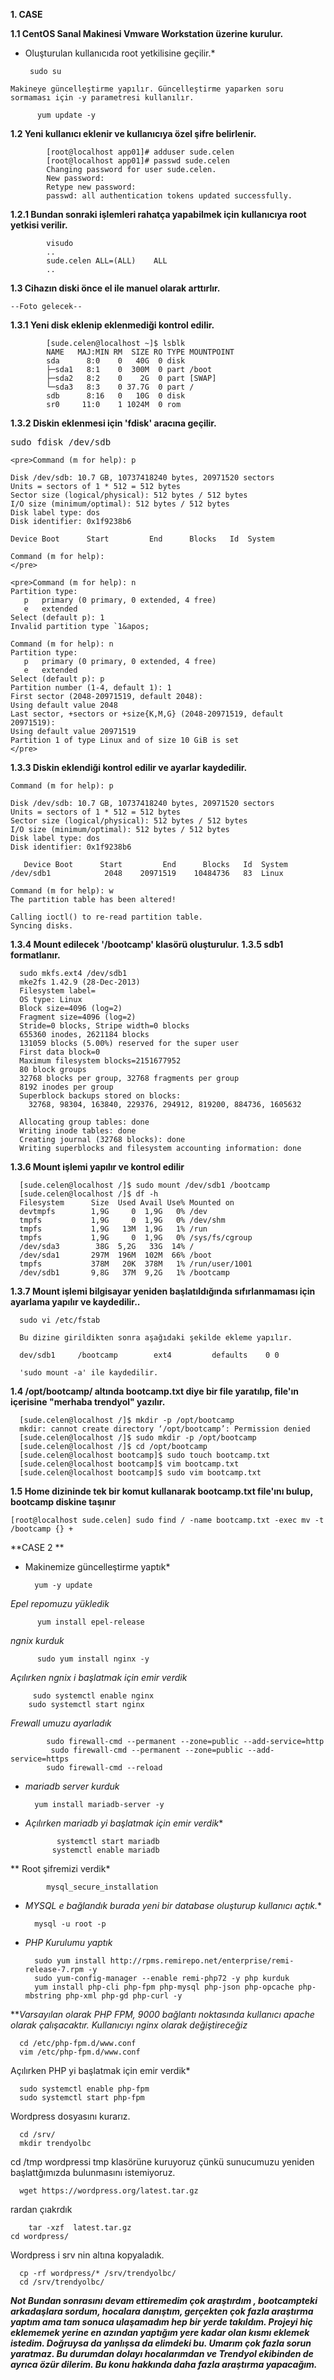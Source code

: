 **1. CASE**

**1.1 CentOS Sanal Makinesi Vmware Workstation üzerine kurulur.**

  *  Oluşturulan kullanıcıda root yetkilisine geçilir.*
  
          sudo su
          
    Makineye güncelleştirme yapılır. Güncelleştirme yaparken soru sormaması için -y parametresi kullanılır.
    
          yum update -y
          
**1.2 Yeni kullanıcı eklenir ve kullanıcıya özel şifre belirlenir.**

			[root@localhost app01]# adduser sude.celen
			[root@localhost app01]# passwd sude.celen
			Changing password for user sude.celen.
			New password:
			Retype new password:
			passwd: all authentication tokens updated successfully.
      
**1.2.1 Bundan sonraki işlemleri rahatça yapabilmek için kullanıcıya root yetkisi verilir.**

			visudo
			..
			sude.celen ALL=(ALL)    ALL
			..
      
**1.3 Cihazın diski önce el ile manuel olarak arttırlır.**

    --Foto gelecek--
    
**1.3.1 Yeni disk eklenip eklenmediği kontrol edilir.**

			[sude.celen@localhost ~]$ lsblk
			NAME   MAJ:MIN RM  SIZE RO TYPE MOUNTPOINT
			sda      8:0    0   40G  0 disk
			├─sda1   8:1    0  300M  0 part /boot
			├─sda2   8:2    0    2G  0 part [SWAP]
			└─sda3   8:3    0 37.7G  0 part /
			sdb      8:16   0   10G  0 disk
			sr0     11:0    1 1024M  0 rom
      
**1.3.2 Diskin eklenmesi için 'fdisk' aracına geçilir.**

<pre>sudo fdisk /dev/sdb</pre>

	<pre>Command (m for help): p

	Disk /dev/sdb: 10.7 GB, 10737418240 bytes, 20971520 sectors
	Units = sectors of 1 * 512 = 512 bytes
	Sector size (logical/physical): 512 bytes / 512 bytes
	I/O size (minimum/optimal): 512 bytes / 512 bytes
	Disk label type: dos
	Disk identifier: 0x1f9238b6

	Device Boot      Start         End      Blocks   Id  System

	Command (m for help):
	</pre>

	<pre>Command (m for help): n
	Partition type:
	   p   primary (0 primary, 0 extended, 4 free)
	   e   extended
	Select (default p): 1
	Invalid partition type `1&apos;

	Command (m for help): n
	Partition type:
	   p   primary (0 primary, 0 extended, 4 free)
	   e   extended
	Select (default p): p
	Partition number (1-4, default 1): 1
	First sector (2048-20971519, default 2048):
	Using default value 2048
	Last sector, +sectors or +size{K,M,G} (2048-20971519, default 20971519):
	Using default value 20971519
	Partition 1 of type Linux and of size 10 GiB is set
	</pre>

**1.3.3 Diskin eklendiği kontrol edilir ve ayarlar kaydedilir.**

	Command (m for help): p

	Disk /dev/sdb: 10.7 GB, 10737418240 bytes, 20971520 sectors
	Units = sectors of 1 * 512 = 512 bytes
	Sector size (logical/physical): 512 bytes / 512 bytes
	I/O size (minimum/optimal): 512 bytes / 512 bytes
	Disk label type: dos
	Disk identifier: 0x1f9238b6

	   Device Boot      Start         End      Blocks   Id  System
	/dev/sdb1            2048    20971519    10484736   83  Linux

	Command (m for help): w
	The partition table has been altered!

	Calling ioctl() to re-read partition table.
	Syncing disks.

**1.3.4 Mount edilecek '/bootcamp' klasörü oluşturulur.**
**1.3.5 sdb1 formatlanır.**

      sudo mkfs.ext4 /dev/sdb1
      mke2fs 1.42.9 (28-Dec-2013)
      Filesystem label=
      OS type: Linux
      Block size=4096 (log=2)
      Fragment size=4096 (log=2)
      Stride=0 blocks, Stripe width=0 blocks
      655360 inodes, 2621184 blocks
      131059 blocks (5.00%) reserved for the super user
      First data block=0
      Maximum filesystem blocks=2151677952
      80 block groups
      32768 blocks per group, 32768 fragments per group
      8192 inodes per group
      Superblock backups stored on blocks:
      	32768, 98304, 163840, 229376, 294912, 819200, 884736, 1605632

      Allocating group tables: done
      Writing inode tables: done
      Creating journal (32768 blocks): done
      Writing superblocks and filesystem accounting information: done

**1.3.6 Mount işlemi yapılır ve kontrol edilir**

      [sude.celen@localhost /]$ sudo mount /dev/sdb1 /bootcamp
      [sude.celen@localhost /]$ df -h
      Filesystem      Size  Used Avail Use% Mounted on
      devtmpfs        1,9G     0  1,9G   0% /dev
      tmpfs           1,9G     0  1,9G   0% /dev/shm
      tmpfs           1,9G   13M  1,9G   1% /run
      tmpfs           1,9G     0  1,9G   0% /sys/fs/cgroup
      /dev/sda3        38G  5,2G   33G  14% /
      /dev/sda1       297M  196M  102M  66% /boot
      tmpfs           378M   20K  378M   1% /run/user/1001
      /dev/sdb1       9,8G   37M  9,2G   1% /bootcamp

**1.3.7 Mount işlemi bilgisayar yeniden başlatıldığında sıfırlanmaması için ayarlama yapılır ve kaydedilir..**

      sudo vi /etc/fstab

      Bu dizine girildikten sonra aşağıdaki şekilde ekleme yapılır.

      dev/sdb1     /bootcamp        ext4         defaults    0 0

      'sudo mount -a' ile kaydedilir.

**1.4 /opt/bootcamp/ altında bootcamp.txt diye bir file yaratılıp, file'ın içerisine "merhaba trendyol" yazılır.**

      [sude.celen@localhost /]$ mkdir -p /opt/bootcamp
      mkdir: cannot create directory ‘/opt/bootcamp’: Permission denied
      [sude.celen@localhost /]$ sudo mkdir -p /opt/bootcamp
      [sude.celen@localhost /]$ cd /opt/bootcamp
      [sude.celen@localhost bootcamp]$ sudo touch bootcamp.txt
      [sude.celen@localhost bootcamp]$ vim bootcamp.txt
      [sude.celen@localhost bootcamp]$ sudo vim bootcamp.txt

**1.5 Home dizininde tek bir komut kullanarak bootcamp.txt file'ını bulup, bootcamp
diskine taşınır**

	[root@localhost sude.celen] sudo find / -name bootcamp.txt -exec mv -t /bootcamp {} +




**CASE 2 **

  * Makinemize güncelleştirme yaptık*
  
		  yum -y update
		  
		  
  *Epel repomuzu yükledik*
  
  
		  yum install epel-release 
		  
		  
  *ngnix kurduk*
  
		  sudo yum install nginx -y 
		  
		  
  *Açılırken ngnix i başlatmak için emir verdik*
  
  
      	 sudo systemctl enable nginx 
       	sudo systemctl start nginx
		
		
  *Frewall umuzu ayarladık*
  
  
		   	sudo firewall-cmd --permanent --zone=public --add-service=http 
     		 sudo firewall-cmd --permanent --zone=public --add-service=https
       		sudo firewall-cmd --reload
			
		
			
* *mariadb server kurduk*

      	yum install mariadb-server -y 
			 
		 
* *Açılırken mariadb yi başlatmak için emir verdik**

     	 	 systemctl start mariadb 
       		systemctl enable mariadb
			
** Root şifremizi verdik*
  
     		mysql_secure_installation 
			
*  *MYSQL e bağlandık burada yeni bir database oluşturup kullanıcı açtık.**

      	 mysql -u root -p 

* *PHP Kurulumu yaptık*

      	sudo yum install http://rpms.remirepo.net/enterprise/remi-release-7.rpm -y 
        sudo yum-config-manager --enable remi-php72 -y php kurduk
      	yum install php-cli php-fpm php-mysql php-json php-opcache php-mbstring php-xml php-gd php-curl -y
			
			
***Varsayılan olarak PHP FPM, 9000 bağlantı noktasında kullanıcı apache olarak çalışacaktır. Kullanıcıyı nginx olarak değiştireceğiz*

      cd /etc/php-fpm.d/www.conf
      vim /etc/php-fpm.d/www.conf 
	  
Açılırken PHP yi başlatmak için emir verdik*

      sudo systemctl enable php-fpm
      sudo systemctl start php-fpm
	  
Wordpress dosyasını kurarız. 

      cd /srv/
      mkdir trendyolbc
	  
 cd /tmp wordpressi tmp klasörüne kuruyoruz çünkü sunucumuzu yeniden başlattğımızda bulunmasını istemiyoruz.

      wget https://wordpress.org/latest.tar.gz
	  
	  
 rardan çıakrdık
 
      	tar -xzf  latest.tar.gz  
   	cd wordpress/
		   
  Wordpress i srv nin altına kopyaladık.
  
      cp -rf wordpress/* /srv/trendyolbc/
      cd /srv/trendyolbc/
      

***Not Bundan sonrasını devam ettiremedim çok araştırdım , bootcampteki arkadaşlara sordum, hocalara danıştım,  gerçekten çok fazla araştırma yaptım ama tam sonuca ulaşamadım hep bir yerde takıldım. Projeyi hiç eklememek yerine en azından yaptığım yere kadar olan kısmı eklemek istedim. Doğruysa da yanlışsa da elimdeki bu. Umarım çok fazla sorun yaratmaz. Bu durumdan dolayı hocalarımdan ve Trendyol ekibinden de ayrıca özür dilerim. Bu konu hakkında daha fazla araştırma yapacağım.***
